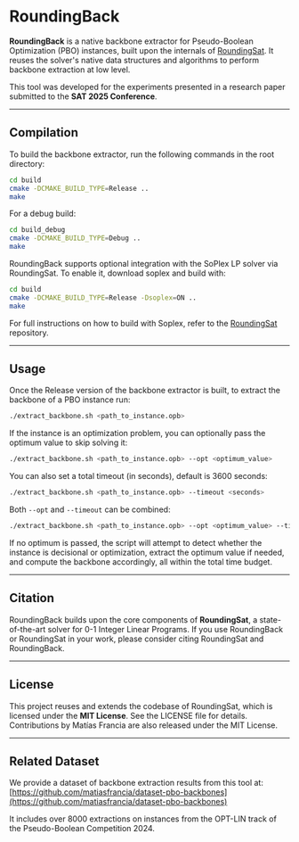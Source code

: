 # RoundingBack

**RoundingBack** is a native backbone extractor for Pseudo-Boolean Optimization (PBO) instances, built upon the internals of [RoundingSat](https://gitlab.com/MIAOresearch/software/roundingsat/).
It reuses the solver's native data structures and algorithms to perform backbone extraction at low level.

This tool was developed for the experiments presented in a research paper submitted to the **SAT 2025 Conference**.

---

## Compilation

To build the backbone extractor, run the following commands in the root directory:

```bash
cd build
cmake -DCMAKE_BUILD_TYPE=Release ..
make
```

For a debug build:

```bash
cd build_debug
cmake -DCMAKE_BUILD_TYPE=Debug ..
make
```

RoundingBack supports optional integration with the SoPlex LP solver via RoundingSat.
To enable it, download soplex and build with:

```bash
cd build
cmake -DCMAKE_BUILD_TYPE=Release -Dsoplex=ON ..
make
```

For full instructions on how to build with Soplex, refer to the [RoundingSat](https://gitlab.com/MIAOresearch/software/roundingsat/) repository.

---

## Usage

Once the Release version of the backbone extractor is built, to extract the backbone of a PBO instance run:

```bash
./extract_backbone.sh <path_to_instance.opb>
```

If the instance is an optimization problem, you can optionally pass the optimum value to skip solving it:

```bash
./extract_backbone.sh <path_to_instance.opb> --opt <optimum_value>
```

You can also set a total timeout (in seconds), default is 3600 seconds:

```bash
./extract_backbone.sh <path_to_instance.opb> --timeout <seconds>
```

Both `--opt` and `--timeout` can be combined:

```bash
./extract_backbone.sh <path_to_instance.opb> --opt <optimum_value> --timeout 3600
```

If no optimum is passed, the script will attempt to detect whether the instance is decisional or optimization, extract the optimum value if needed, and compute the backbone accordingly, all within the total time budget.

---

## Citation

RoundingBack builds upon the core components of **RoundingSat**, a state-of-the-art solver for 0-1 Integer Linear Programs. If you use RoundingBack or RoundingSat in your work, please consider citing RoundingSat and RoundingBack.

---

## License

This project reuses and extends the codebase of RoundingSat, which is licensed under the **MIT License**. See the LICENSE file for details. Contributions by Matías Francia are also released under the MIT License.

---

## Related Dataset

We provide a dataset of backbone extraction results from this tool at:
[https://github.com/matiasfrancia/dataset-pbo-backbones](https://github.com/matiasfrancia/dataset-pbo-backbones)

It includes over 8000 extractions on instances from the OPT-LIN track of the Pseudo-Boolean Competition 2024.

